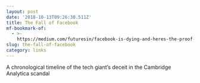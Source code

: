 ```yaml
---
layout: post
date: '2018-10-13T09:26:30.511Z'
title: The Fall of Facebook
mf-bookmark-of:
  - >-
    https://medium.com/futuresin/facebook-is-dying-and-heres-the-proof-dbfce2196c0a
slug: the-fall-of-facebook
category: links
---
```

A chronological timeline of the tech giant’s deceit in the Cambridge Analytica scandal
